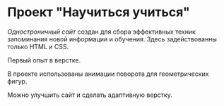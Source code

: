 # Проект **"Научиться учиться"**

*Одностроничный сайт* создан для сбора эффективных техник  
запоминания новой информации и обучения. Здесь задействованны только HTML и CSS.

Первый опыт в верстке.

В проекте использованы анимации поворота для геометрических фигур. 

Можно улучшить сайт и сделать адаптивную верстку.
